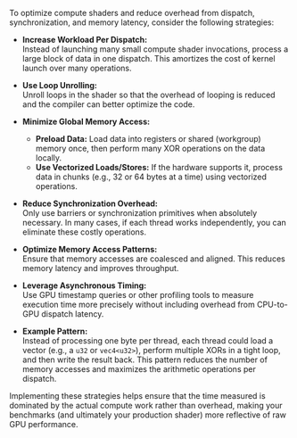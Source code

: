 To optimize compute shaders and reduce overhead from dispatch, synchronization, and memory latency, consider the following strategies:

- **Increase Workload Per Dispatch:**  
  Instead of launching many small compute shader invocations, process a large block of data in one dispatch. This amortizes the cost of kernel launch over many operations.

- **Use Loop Unrolling:**  
  Unroll loops in the shader so that the overhead of looping is reduced and the compiler can better optimize the code.

- **Minimize Global Memory Access:**  
  - **Preload Data:** Load data into registers or shared (workgroup) memory once, then perform many XOR operations on the data locally.  
  - **Use Vectorized Loads/Stores:** If the hardware supports it, process data in chunks (e.g., 32 or 64 bytes at a time) using vectorized operations.

- **Reduce Synchronization Overhead:**  
  Only use barriers or synchronization primitives when absolutely necessary. In many cases, if each thread works independently, you can eliminate these costly operations.

- **Optimize Memory Access Patterns:**  
  Ensure that memory accesses are coalesced and aligned. This reduces memory latency and improves throughput.

- **Leverage Asynchronous Timing:**  
  Use GPU timestamp queries or other profiling tools to measure execution time more precisely without including overhead from CPU-to-GPU dispatch latency.

- **Example Pattern:**  
  Instead of processing one byte per thread, each thread could load a vector (e.g., a `u32` or `vec4<u32>`), perform multiple XORs in a tight loop, and then write the result back. This pattern reduces the number of memory accesses and maximizes the arithmetic operations per dispatch.

Implementing these strategies helps ensure that the time measured is dominated by the actual compute work rather than overhead, making your benchmarks (and ultimately your production shader) more reflective of raw GPU performance.
